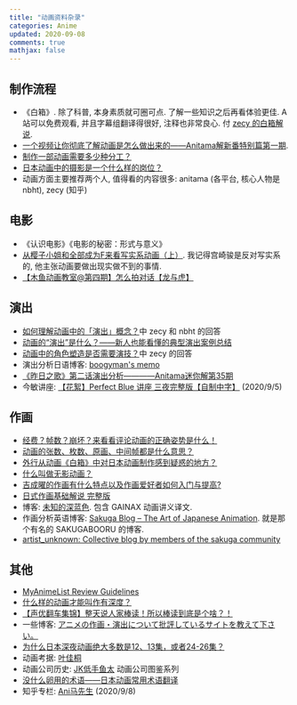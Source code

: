 ```yaml
---
title: "动画资料杂录"
categories: Anime
updated: 2020-09-08
comments: true
mathjax: false
---
```


## 制作流程

- 《白箱》. 除了科普, 本身素质就可圈可点. 了解一些知识之后再看体验更佳. A 站可以免费观看, 并且字幕组翻译得很好, 注释也非常良心. 付 [zecy 的白箱解说](https://zhuanlan.zhihu.com/p/19982613). 
- [一个视频让你彻底了解动画是怎么做出来的——Anitama解新番特别篇第一期](https://www.bilibili.com/video/BV1jb411e75F?from=search&seid=17722625797271584450). 
- [制作一部动画需要多少种分工？](https://www.zhihu.com/question/22028700/answer/20120365)
- [日本动画中的摄影是一个什么样的岗位？](https://www.zhihu.com/question/24787555/answer/28993271)
- 动画方面主要推荐两个人, 值得看的内容很多: anitama (各平台, 核心人物是 nbht), zecy (知乎)

<!-- more -->

## 电影

- 《认识电影》《电影的秘密：形式与意义》
- [从樱子小姐和全部成为F来看写实系动画（上）](https://www.bilibili.com/video/BV1js411d7bs). 我记得宫崎骏是反对写实系的, 他主张动画要做出现实做不到的事情.
- [【木鱼动画教室@第四期】怎么拍对话【龙与虎】](https://www.bilibili.com/video/BV1rs411f7VJ)

## 演出

- [如何理解动画中的「演出」概念？](https://www.zhihu.com/question/298055921)中 zecy 和 nbht 的回答
- [动画的“演出”是什么？——新人也能看懂的典型演出案例总结](https://zhuanlan.zhihu.com/p/55160395)
- [动画中的角色塑造是否需要演技？](https://www.zhihu.com/question/24637961)中 zecy 的回答
- 演出分析日语博客: [boogyman's memo](https://boogyman.hateblo.jp/)
- [《昨日之歌》第二话演出分析————Anitama迷你解第35期](https://www.bilibili.com/video/BV1PK4y1k7Zz)
- 今敏讲座: [【花絮】Perfect Blue 讲座 三夜完整版【自制中字】](https://www.bilibili.com/video/BV1T4411X7AN) (2020/9/5)

## 作画

- [经费？帧数？崩坏？来看看评论动画的正确姿势是什么！](https://zhuanlan.zhihu.com/p/22593479)
- [动画的张数、枚数、原画、中间帧都是什么意思？](https://www.zhihu.com/question/46419048)
- [外行从动画《白箱》中对日本动画制作感到疑惑的地方？](https://www.zhihu.com/question/25912399/answer/31809373)
- [什么叫做无影动画？](https://www.zhihu.com/question/35917001/answer/245448686)
- [吉成曜的作画有什么特点以及作画爱好者如何入门与提高?](https://www.zhihu.com/question/35991414/answer/250981347)
- [日式作画基础解说 完整版](https://www.bilibili.com/video/av2251266/)
- 博客: [未知的深蓝色](http://blog.sina.cn/dpool/blog/aoimishi#type=-1). 包含 GAINAX 动画讲义译文.
- 作画分析英语博客: [Sakuga Blog – The Art of Japanese Animation](https://blog.sakugabooru.com/). 就是那个有名的 SAKUGABOORU 的博客.
- [artist_unknown: Collective blog by members of the sakuga community](https://artistunknown.info/)

## 其他

- [MyAnimeList Review Guidelines](https://myanimelist.net/forum/?topicid=575725)
- [什么样的动画才能叫作有深度？](https://www.zhihu.com/answer/539681485)
- [【声优翻车集锦】整天说人家棒读！所以棒读到底是个啥？！](https://www.bilibili.com/video/BV1Hx411p7Wz)
- 一些博客: [アニメの作画・演出について批評しているサイトを教えて下さい。](https://q.hatena.ne.jp/1331159464)
- [为什么日本深夜动画绝大多数是12、13集，或者24-26集？](https://www.zhihu.com/question/265029429/answer/288374351)
- 动画考据: [叶佳桐](https://space.bilibili.com/25195981/)
- 动画公司历史: [JK低手鱼太](https://space.bilibili.com/904827/) 动画公司图鉴系列
- [没什么卵用的术语——日本动画常用术语翻译](https://zhuanlan.zhihu.com/p/20331802)
- 知乎专栏: [Ani马先生](https://zhuanlan.zhihu.com/anima33) (2020/9/8)